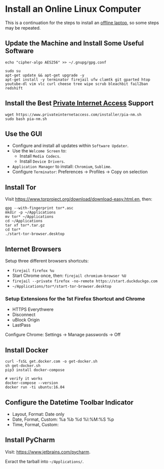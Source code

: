 # Install an Online Linux Computer

This is a continuation for the steps to install an [offline laptop](/cold-linux), so some steps may be repeated.

## Update the Machine and Install Some Useful Software

```
echo "cipher-algo AES256" >> ~/.gnupg/gpg.conf

sudo su
apt-get update && apt-get upgrade -y
apt-get install -y terminator firejail ufw clamtk git gparted htop youtube-dl vim vlc curl cheese tree wipe scrub bleachbit fail2ban redshift
```

## Install the Best [Private Internet Access](https://privateinternetaccess.com) Support

```
wget https://www.privateinternetaccess.com/installer/pia-nm.sh
sudo bash pia-nm.sh
```

## Use the GUI

* Configure and install all updates within `Software Updater`.
* Use the `Welcome Screen` to:
  * Install `Media Codecs`.
  * Install `Device Drivers`.
* `Application Manager` to install: `Chromium`, `Sublime`.
* Configure `Terminator`: Preferences -> Profiles -> Copy on selection

## Install Tor

Visit https://www.torproject.org/download/download-easy.html.en, then:

```
gpg --with-fingerprint tor*.asc
mkdir -p ~/Applications
mv tor* ~/Applications
cd ~/Applications
tar xf tor*.tar.gz
cd tor*
./start-tor-browser.desktop
```

## Internet Browsers

Setup three different browsers shortcuts:

* `firejail firefox %u`
* Start Chrome once, then: `firejail chromium-browser %U`
* `firejail --private firefox -no-remote https://start.duckduckgo.com`
* `~/Applications/tor*/start-tor-browser.desktop`

### Setup Extensions for the 1st Firefox Shortcut and Chrome

* HTTPS Everythwere
* Disconnect
* uBlock Origin
* LastPass

Configure Chrome: Settings -> Manage passwords -> Off

## Install Docker

```
curl -fsSL get.docker.com -o get-docker.sh
sh get-docker.sh
pip3 install docker-compose

# verify it works
docker-compose --version
docker run -ti ubuntu:16.04
```

## Configure the Datetime Toolbar Indicator

* Layout, Format: Date only
* Date, Format, Custom: %a %b %d %l:%M:%S %p
* Time, Format, Custom: <blank> 

## Install PyCharm

Visit: https://www.jetbrains.com/pycharm.

Exract the tarball into `~/Applications/`.
